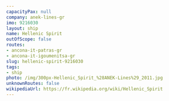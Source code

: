 ```yaml
---
capacityPax: null
company: anek-lines-gr
imo: 9216030
layout: ship
name: Hellenic Spirit
outOfScope: false
routes:
- ancona-it-patras-gr
- ancona-it-igoumenitsa-gr
slug: hellenic-spirit-9216030
tags:
- ship
photo: /img/300px-Hellenic_Spirit_%28ANEK-Lines%29_2011.jpg
unknownRoutes: false
wikipediaUrl: https://fr.wikipedia.org/wiki/Hellenic_Spirit
---
```

